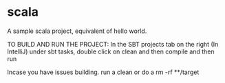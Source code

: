 # scala
A sample scala project, equivalent of hello world.

TO BUILD AND RUN THE PROJECT:
In the SBT projects tab on the right (In IntelliJ) under sbt tasks, double click on clean and then compile and then run

Incase you have issues building. run a clean or do a rm -rf **/target

